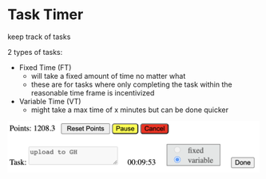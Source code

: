 # Task Timer
keep track of tasks

2 types of tasks:
- Fixed Time (FT)
	- will take a fixed amount of time no matter what
	- these are for tasks where only completing the task within the reasonable time frame is incentivized
- Variable Time (VT)
	- might take a max time of x minutes but can be done quicker

![example](/example.png)